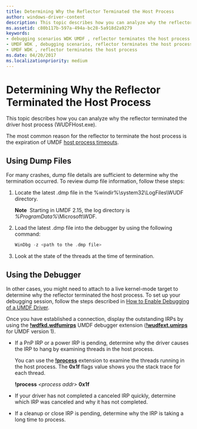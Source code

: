 ```yaml
---
title: Determining Why the Reflector Terminated the Host Process
author: windows-driver-content
description: This topic describes how you can analyze why the reflector terminated the driver host process (WUDFHost.exe).
ms.assetid: c80b117b-597a-494a-bc28-5a918d2a9279
keywords:
- debugging scenarios WDK UMDF , reflector terminates the host process
- UMDF WDK , debugging scenarios, reflector terminates the host process
- UMDF WDK , reflector terminates the host process
ms.date: 04/20/2017
ms.localizationpriority: medium
---
```


# Determining Why the Reflector Terminated the Host Process


This topic describes how you can analyze why the reflector terminated the driver host process (WUDFHost.exe).

The most common reason for the reflector to terminate the host process is the expiration of UMDF [host process timeouts](how-umdf-enforces-time-outs.md).

## Using Dump Files


For many crashes, dump file details are sufficient to determine why the termination occurred. To review dump file information, follow these steps:

1.  Locate the latest .dmp file in the %windir%\\system32\\LogFiles\\WUDF directory.

    **Note**  Starting in UMDF 2.15, the log directory is *%ProgramData%*\\Microsoft\\WDF.

     

2.  Load the latest .dmp file into the debugger by using the following command:
    ```cpp
    WinDbg -z <path to the .dmp file>
    ```

3.  Look at the state of the threads at the time of termination.

## Using the Debugger


In other cases, you might need to attach to a live kernel-mode target to determine why the reflector terminated the host process. To set up your debugging session, follow the steps described in [How to Enable Debugging of a UMDF Driver](enabling-a-debugger.md#kd).

Once you have established a connection, display the outstanding IRPs by using the [**!wdfkd.wdfumirps**](https://msdn.microsoft.com/library/windows/hardware/dn265384) UMDF debugger extension ([**!wudfext.umirps**](https://msdn.microsoft.com/library/windows/hardware/ff566197) for UMDF version 1).

-   If a PnP IRP or a power IRP is pending, determine why the driver causes the IRP to hang by examining threads in the host process.

    You can use the [**!process**](https://msdn.microsoft.com/library/windows/hardware/ff564717) extension to examine the threads running in the host process. The **0x1f** flags value shows you the stack trace for each thread.

    **!process** *&lt;process addr&gt;* **0x1f**

-   If your driver has not completed a canceled IRP quickly, determine which IRP was canceled and why it has not completed.
-   If a cleanup or close IRP is pending, determine why the IRP is taking a long time to process.

 

 





